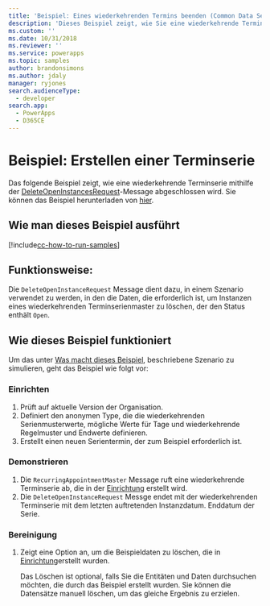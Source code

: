 ```yaml
---
title: 'Beispiel: Eines wiederkehrenden Termins beenden (Common Data Service für Apps) | Microsoft Docs'
description: 'Dieses Beispiel zeigt, wie Sie eine wiederkehrende Terminserie beenden'
ms.custom: ''
ms.date: 10/31/2018
ms.reviewer: ''
ms.service: powerapps
ms.topic: samples
author: brandonsimons
ms.author: jdaly
manager: ryjones
search.audienceType:
  - developer
search.app:
  - PowerApps
  - D365CE
---
```

# <a name="sample-end-a-recurring-appointment-series"></a>Beispiel: Erstellen einer Terminserie

<!-- https://docs.microsoft.com/en-us/dynamics365/customer-engagement/developer/sample-end-recurring-appointment-series -->

Das folgende Beispiel zeigt, wie eine wiederkehrende Terminserie mithilfe der [DeleteOpenInstancesRequest](https://docs.microsoft.com/en-us/dotnet/api/microsoft.crm.sdk.messages.deleteopeninstancesrequest?view=dynamics-general-ce-9)-Message abgeschlossen wird. Sie können das Beispiel herunterladen von [hier](https://github.com/Microsoft/PowerApps-Samples/tree/master/cds/orgsvc/C%23/EndRecurringAppointment).

## <a name="how-to-run-this-sample"></a>Wie man dieses Beispiel ausführt

[!include[cc-how-to-run-samples](../../includes/cc-how-to-run-samples.md)]

## <a name="what-this-sample-does"></a>Funktionsweise:

Die `DeleteOpenInstanceRequest` Message dient dazu, in einem Szenario verwendet zu werden, in den die Daten, die erforderlich ist, um Instanzen eines wiederkehrenden Terminserienmaster zu löschen, der den Status enthält `Open`.

## <a name="how-this-sample-works"></a>Wie dieses Beispiel funktioniert

Um das unter [Was macht dieses Beispiel](#what-this-sample-does), beschriebene Szenario zu simulieren, geht das Beispiel wie folgt vor:

### <a name="setup"></a>Einrichten

1. Prüft auf aktuelle Version der Organisation.
2. Definiert den anonymen Type, die die wiederkehrenden Serienmusterwerte, mögliche Werte für Tage und wiederkehrende Regelmuster und Endwerte definieren.
3. Erstellt einen neuen Serientermin, der zum Beispiel erforderlich ist.

### <a name="demonstrate"></a>Demonstrieren

1. Die `RecurringAppointmentMaster` Message ruft eine wiederkehrende  Terminserie ab, die in der [Einrichtung](#setup) erstellt wird.
2. Die `DeleteOpenInstanceRequest` Messge endet mit der wiederkehrenden Terminserie mit dem letzten auftretenden Instanzdatum. Enddatum der Serie.

### <a name="clean-up"></a>Bereinigung

1. Zeigt eine Option an, um die Beispieldaten zu löschen, die in [Einrichtung](#setup)erstellt wurden.

    Das Löschen ist optional, falls Sie die Entitäten und Daten durchsuchen möchten, die durch das Beispiel erstellt wurden. Sie können die Datensätze manuell löschen, um das gleiche Ergebnis zu erzielen.
